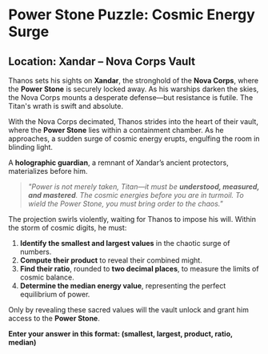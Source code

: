# **Power Stone Puzzle: Cosmic Energy Surge**  

## **Location: Xandar – Nova Corps Vault**  

Thanos sets his sights on **Xandar**, the stronghold of the **Nova Corps**, where the **Power Stone** is securely locked away. As his warships darken the skies, the Nova Corps mounts a desperate defense—but resistance is futile. The Titan's wrath is swift and absolute.  

With the Nova Corps decimated, Thanos strides into the heart of their vault, where the **Power Stone** lies within a containment chamber. As he approaches, a sudden surge of cosmic energy erupts, engulfing the room in blinding light.  

A **holographic guardian**, a remnant of Xandar’s ancient protectors, materializes before him.  

> *"Power is not merely taken, Titan—it must be **understood, measured, and mastered**. The cosmic energies before you are in turmoil. To wield the Power Stone, you must bring order to the chaos."*  

The projection swirls violently, waiting for Thanos to impose his will. Within the storm of cosmic digits, he must:  

1. **Identify the smallest and largest values** in the chaotic surge of numbers.  
2. **Compute their product** to reveal their combined might.  
3. **Find their ratio**, rounded to **two decimal places**, to measure the limits of cosmic balance.  
4. **Determine the median energy value**, representing the perfect equilibrium of power.  

Only by revealing these sacred values will the vault unlock and grant him access to the **Power Stone**.  

**Enter your answer in this format: (smallest, largest, product, ratio, median)**  
